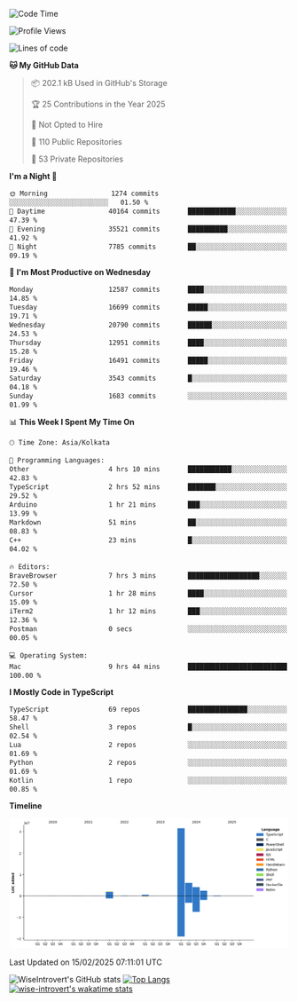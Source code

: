 <!--START_SECTION:waka-->
![Code Time](http://img.shields.io/badge/Code%20Time-2%2C206%20hrs%2018%20mins-blue)

![Profile Views](http://img.shields.io/badge/Profile%20Views-0-blue)

![Lines of code](https://img.shields.io/badge/From%20Hello%20World%20I%27ve%20Written-47.3%20million%20lines%20of%20code-blue)

**🐱 My GitHub Data** 

> 📦 202.1 kB Used in GitHub's Storage 
 > 
> 🏆 25 Contributions in the Year 2025
 > 
> 🚫 Not Opted to Hire
 > 
> 📜 110 Public Repositories 
 > 
> 🔑 53 Private Repositories 
 > 
**I'm a Night 🦉** 

```text
🌞 Morning                1274 commits        ░░░░░░░░░░░░░░░░░░░░░░░░░   01.50 % 
🌆 Daytime                40164 commits       ████████████░░░░░░░░░░░░░   47.39 % 
🌃 Evening                35521 commits       ██████████░░░░░░░░░░░░░░░   41.92 % 
🌙 Night                  7785 commits        ██░░░░░░░░░░░░░░░░░░░░░░░   09.19 % 
```
📅 **I'm Most Productive on Wednesday** 

```text
Monday                   12587 commits       ████░░░░░░░░░░░░░░░░░░░░░   14.85 % 
Tuesday                  16699 commits       █████░░░░░░░░░░░░░░░░░░░░   19.71 % 
Wednesday                20790 commits       ██████░░░░░░░░░░░░░░░░░░░   24.53 % 
Thursday                 12951 commits       ████░░░░░░░░░░░░░░░░░░░░░   15.28 % 
Friday                   16491 commits       █████░░░░░░░░░░░░░░░░░░░░   19.46 % 
Saturday                 3543 commits        █░░░░░░░░░░░░░░░░░░░░░░░░   04.18 % 
Sunday                   1683 commits        ░░░░░░░░░░░░░░░░░░░░░░░░░   01.99 % 
```


📊 **This Week I Spent My Time On** 

```text
🕑︎ Time Zone: Asia/Kolkata

💬 Programming Languages: 
Other                    4 hrs 10 mins       ███████████░░░░░░░░░░░░░░   42.83 % 
TypeScript               2 hrs 52 mins       ███████░░░░░░░░░░░░░░░░░░   29.52 % 
Arduino                  1 hr 21 mins        ███░░░░░░░░░░░░░░░░░░░░░░   13.99 % 
Markdown                 51 mins             ██░░░░░░░░░░░░░░░░░░░░░░░   08.83 % 
C++                      23 mins             █░░░░░░░░░░░░░░░░░░░░░░░░   04.02 % 

🔥 Editors: 
BraveBrowser             7 hrs 3 mins        ██████████████████░░░░░░░   72.50 % 
Cursor                   1 hr 28 mins        ████░░░░░░░░░░░░░░░░░░░░░   15.09 % 
iTerm2                   1 hr 12 mins        ███░░░░░░░░░░░░░░░░░░░░░░   12.36 % 
Postman                  0 secs              ░░░░░░░░░░░░░░░░░░░░░░░░░   00.05 % 

💻 Operating System: 
Mac                      9 hrs 44 mins       █████████████████████████   100.00 % 
```

**I Mostly Code in TypeScript** 

```text
TypeScript               69 repos            ███████████████░░░░░░░░░░   58.47 % 
Shell                    3 repos             █░░░░░░░░░░░░░░░░░░░░░░░░   02.54 % 
Lua                      2 repos             ░░░░░░░░░░░░░░░░░░░░░░░░░   01.69 % 
Python                   2 repos             ░░░░░░░░░░░░░░░░░░░░░░░░░   01.69 % 
Kotlin                   1 repo              ░░░░░░░░░░░░░░░░░░░░░░░░░   00.85 % 
```



**Timeline**

![Lines of Code chart](https://raw.githubusercontent.com/wise-introvert/wise-introvert/master/assets/bar_graph.png)


 Last Updated on 15/02/2025 07:11:01 UTC
<!--END_SECTION:waka-->

![WiseIntrovert's GitHub stats](https://github-readme-stats.vercel.app/api?username=wise-introvert&count_private=true&show_icons=true)
[![Top Langs](https://github-readme-stats.vercel.app/api/top-langs/?username=wise-introvert&langs_count=10)](https://github.com/anuraghazra/github-readme-stats)
[![wise-introvert's wakatime stats](https://github-readme-stats.vercel.app/api/wakatime?username=wiseintrovert)](https://github.com/anuraghazra/github-readme-stats)
